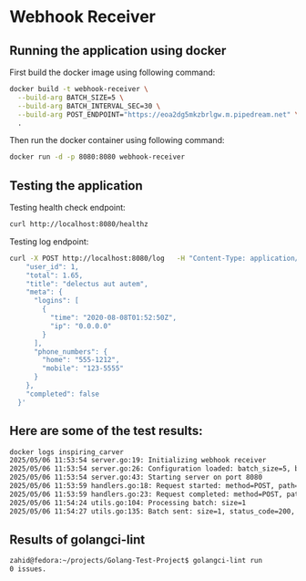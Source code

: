 # Webhook Receiver

## Running the application using docker

First build the docker image using following command:

```bash
docker build -t webhook-receiver \
  --build-arg BATCH_SIZE=5 \
  --build-arg BATCH_INTERVAL_SEC=30 \
  --build-arg POST_ENDPOINT="https://eoa2dg5mkzbrlgw.m.pipedream.net" \
  .
```

Then run the docker container using following command:

```bash
docker run -d -p 8080:8080 webhook-receiver
```


## Testing the application

Testing health check endpoint:
```bash
curl http://localhost:8080/healthz
```

Testing log endpoint:

```bash
curl -X POST http://localhost:8080/log   -H "Content-Type: application/json"   -d '{
    "user_id": 1,
    "total": 1.65,
    "title": "delectus aut autem",
    "meta": {
      "logins": [
        {
          "time": "2020-08-08T01:52:50Z",
          "ip": "0.0.0.0"
        }
      ],
      "phone_numbers": {
        "home": "555-1212",
        "mobile": "123-5555"
      }
    },
    "completed": false
  }'
```


## Here are some of the test results:

```bash
docker logs inspiring_carver
2025/05/06 11:53:54 server.go:19: Initializing webhook receiver
2025/05/06 11:53:54 server.go:26: Configuration loaded: batch_size=5, batch_interval=30s, post_endpoint=https://eoa2dg5mkzbrlgw.m.pipedream.net
2025/05/06 11:53:54 server.go:43: Starting server on port 8080
2025/05/06 11:53:59 handlers.go:18: Request started: method=POST, path=/log, remote_addr=172.17.0.1
2025/05/06 11:53:59 handlers.go:23: Request completed: method=POST, path=/log, duration=570.789µs, status=202
2025/05/06 11:54:24 utils.go:104: Processing batch: size=1
2025/05/06 11:54:27 utils.go:135: Batch sent: size=1, status_code=200, duration=3.323507224s
```

## Results of golangci-lint

```bash
zahid@fedora:~/projects/Golang-Test-Project$ golangci-lint run
0 issues.
```





